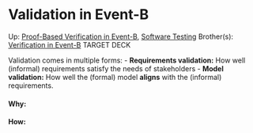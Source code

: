 # Validation in Event-B

Up: [Proof-Based Verification in Event-B](proof-based_verification_in_event-b), [Software Testing](software_testing)
Brother(s): [Verification in Event-B](verification_in_event-b)
TARGET DECK

Validation comes in multiple forms:
	- **Requirements validation:** How well (informal) requirements satisfy the needs of stakeholders
	- **Model validation:** How well the (formal) model **aligns** with the (informal) requirements.
	



































#### Why:
#### How:









